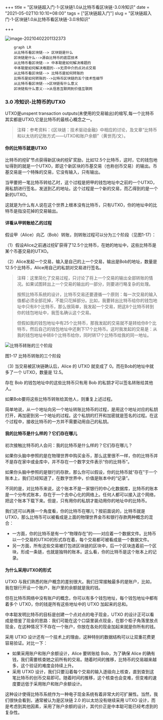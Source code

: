 +++
title = "区块链超入门-1-区块链1.0从比特币看区块链-3.0冷知识"
date = "2021-05-02T10:10:10+08:00"
tags = ["区块链超入门"]
slug = "区块链超入门-1-区块链1.0从比特币看区块链-3.0冷知识"

+++

![image-20210402201132373](C:\Users\jiaoj\Desktop\current\rorrim\static\images\image-20210402201132373.png)
```mermaid
	graph LR
	从比特币看区块链--> 区块链是什么
	区块链是什么-->源自比特币的底层技术
	从比特币看区块链--> 中本聪是如何解决难题的
	中本聪是如何解决难题的-->无须中介的点对点交易
	从比特币看区块链--> 比特币是如何转账的
	比特币是如何转账的-->比特币区块链的五个技术性细节
	从比特币看区块链-->区块链有什么意义
	区块链有什么意义-->从信息互联网到价值互联网
```

### 3.0 冷知识-比特币的UTXO

UTXO是unspent transaction outputs(未使用的交易输出)的缩写,每一个比特币其实都是UTXO,它是比特币的最核心概念之一。

> 注释：参考资料：《区块链：技术驱动金融》中相应的讨论，及文章“比特币和以太坊的记账方式——UTXO和账户余额”（黄世亮/文）。

#### 你的比特币就是UTXO

比特币的挖矿节点获得新区块的挖矿奖励，比如12.5个比特币，这时，它的钱包地址得到的就是一个UTXO，即这个新区块的币基交易（也称创币交易）的输出。币基交易是一个特殊的交易，它没有输入，只有输出。

当甲要把一笔比特币转给乙时，这个过程是把甲的钱包地址中之前的一个UTXO，用私钥进行签名，发送到乙的地址。这个过程是一个新的交易，而乙得到的是一个新的UTXO。

这就是为什么有人说在这个世界上根本没有比特币，只有UTXO，你的地址中的比特币是指没花掉的交易输出。

#### 详看从甲转账给乙的过程

假设甲（Alice）向乙（Bob）转账，则转账过程可以分为三个阶段（见图1-17）：

（1）假设Alice之前通过挖矿获得了12.5个比特币，在她的地址中，这些比特币是某个币基交易的UTXO。

（2）Alice发起一个交易，输入是自己的上一个交易，输出是Bob的地址，数量是12.5个比特币，Alice用自己的私钥对交易进行签名。

> 注释：这里简化了交易过程，只讨论了将上一个交易的输出全部转账的情况。如果试图转出上一个交易的输出的一部分，则要进行略复杂的处理。
>
> 按照比特币系统的设计，比特币交易还要遵循一个原则：每一次交易的输入值都必须全部花掉，不能只花掉部分。比如，我要转出比特币给你的钱包地址中只有8个比特币，那么很简单，我发起一个交易，把这8个比特币转到你的钱包地址中，我签名确认这个交易。
>
> 但假如我的钱包地址中有25个比特币，那我发起的交易就不是转给你8个比特币，然后自己的钱包地址中还剩下17个比特币。这时我发起的交易是：从我的钱包地址中转8个比特币给你，同时转17个比特币给我的同一地址。

![比特币转账的三个阶段](C:\Users\jiaoj\Desktop\current\rorrim\static\images\1-1Z10GJ234P4.gif)

图1-17 比特币转账的三个阶段

（3) 当交易被区块链确认后，Alice 的 UTXO 就变成了 0。而在Bob的地址中就多了一个 UTXO，数量是 12.5。

存在 Bob 的钱包地址中的这些比特币只有用 Bob 的私钥才可以签名转账给其他人。

如果Bob要将这些比特币转账给其他人，则重复上述过程。

简单地说，从一个地址向另一个地址转账比特币的过程，是用这个地址对应的私钥打开，再加密到另一个地址的过程。这个私钥的打开和加密就是签名的过程。在这个过程中，接收比特币的一方并不需要动用自己的私钥。

#### 我的比特币是什么样的？它们存在哪儿

初次接触比特币的人会问：我的比特币是什么样的？它们存在哪儿？

如果你头脑中参照的是在物理世界中购买金币，那么这里很不一样，你的比特币并不是存在家中或金库中，并不存在一个数字文件表示“你的比特币”。

如果你头脑中参照的是银行的存款，那么你可以假设，你的比特币就“存在”于一个账本上，我们已经知道了，在数字世界中，价值是账本中的“记录”。

不同的是，对比特币来说，这个账本不是一家银行的中心化数据库，比特币的账本是一个分布式账本，存在于一个去中心化的网络上。任何人都可以接入这个网络，把这个账本下载下来。但是，只有用你的私钥才能动用你的地址中的比特币。

我们还可以再换一个角度看，你的比特币在哪儿？按前面说的，比特币就是 UTXO，那么比特币可以被看成是上面的物理世界金币和银行存款两种概念的混合：

- 一方面，你的比特币是有一个“物理存在”的——对应着一个数据文件。比特币以一个交易的UTXO的形式存在着，每个交易都可被看成是一个数据文件。
- 另一方面，所有这些交易被打包进区块链的区块中，后一个区块连着前一个区块，形成一条链，也就是独特的账本。这么看，你的比特币是这个账本上的记录。

#### 为什么采用UTXO的形式

UTXO 与我们熟悉的账户概念的差别很大。我们日常接触最多的是账户，比如，我在银行开设一个账户，账户里的余额就是我的钱。

但在比特币网络中没有账户的概念，你可以有多个钱包地址，每个钱包地址中都有着多个 UTXO，你的钱是所有这些地址中的 UTXO 加起来的总和。

中本聪发明比特币的目标是创建一个点对点的电子现金，UTXO 的设计正可以看成是借鉴了现金的思路：我们可能在这个口袋里装点现金，在那个柜子角落里放点现金，在这种情况下不存在一个账户，你放在各处的现金加起来就是你所有的钱。

采用 UTXO 设计还有一个技术上的理由，这种特别的数据结构可以让双重花费更容易验证。对比一下：

- 如果采用账户和账户余额设计，Alice 要转账给 Bob，为了确保 Alice 的确有钱，我们需要核查她之前所有的交易。随着时间的推移，比特币的交易越来越多，这个验证的难度会持续上升。
- 采用 UTXO 设计，我们只要沿着每个交易的输入逐级向上核查，直到查到这笔比特币的创币交易即可。随着时间的推移，这个核查也会变难，但变难的速度要远低于采用账户和账户余额设计。



这种设计使得比特币系统作为一种电子现金系统有着非常大的可扩展性。当然，我们很快会看到，通常被认为是区块链 2.0 的以太坊没有继续采用 UTXO 设计，而是考虑到其他因素，采用了账户余额的设计，其代价正是中本聪可能已经考虑到的复杂性。
